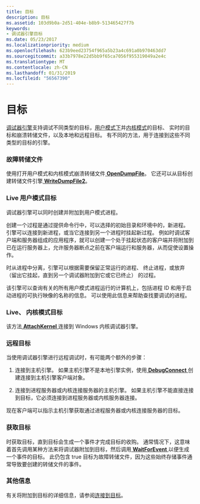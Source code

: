 ```yaml
---
title: 目标
description: 目标
ms.assetid: 103d9b0a-2d51-404e-b8b9-513465427f7b
keywords:
- 调试器引擎目标
ms.date: 05/23/2017
ms.localizationpriority: medium
ms.openlocfilehash: 623b9eed23754f965a5b23a4c691a0b970463dd7
ms.sourcegitcommit: a33b7978e22d5bb9f65ca7056f955319049a2e4c
ms.translationtype: MT
ms.contentlocale: zh-CN
ms.lasthandoff: 01/31/2019
ms.locfileid: "56567390"
---
```

# <a name="targets"></a>目标


[调试器引擎](introduction.md#debugger-engine)支持调试不同类型的目标，[用户模式下](#live--user-mode-targets)并[内核模式](#live--kernel-mode-targets)的目标、 实时的目标和崩溃转储文件，以及本地和远程目标。 有不同的方法，用于连接到这些不同类型的目标的引擎。

### <a name="span-idcrashdumpfilesspanspan-idcrashdumpfilesspancrash-dump-files"></a><span id="crash_dump_files"></span><span id="CRASH_DUMP_FILES"></span>故障转储文件

使用打开用户模式和内核模式崩溃转储文件[ **OpenDumpFile**](https://msdn.microsoft.com/library/windows/hardware/ff552322)。 它还可以从目标创建转储文件引擎[ **WriteDumpFile2**](https://msdn.microsoft.com/library/windows/hardware/ff561382)。

### <a name="span-idlive--user-mode-targetsspanspan-idlive--user-mode-targetsspanlive-user-mode-targets"></a><span id="live--user-mode-targets"></span><span id="LIVE--USER-MODE-TARGETS"></span>Live 用户模式目标

调试器引擎可以同时创建并附加到用户模式进程。

创建一个过程是通过提供命令行中，可以选择的初始目录和环境中的，新进程。 引擎可以连接到新进程，或当它连接到另一个进程时挂起新过程。 例如时调试客户端和服务器组成的应用程序，就可以创建一个处于挂起状态的客户端并将附加到已在运行服务器上，允许服务器断点之前在客户端运行和服务器，从而促使设置操作。

时从进程中分离，引擎可以根据需要保留正常运行的进程、 终止进程，或放弃 （留出它挂起，直到另一个调试器附加到它或它已终止） 的过程。

该引擎可以查询有关的所有用户模式进程运行的计算机上，包括进程 ID 和用于启动进程的可执行映像的名称的信息。 可以使用此信息来帮助查找要调试的进程。

### <a name="span-idlive--kernel-mode-targetsspanspan-idlive--kernel-mode-targetsspanlive-kernel-mode-targets"></a><span id="live--kernel-mode-targets"></span><span id="LIVE--KERNEL-MODE-TARGETS"></span>Live、 内核模式目标

该方法[ **AttachKernel** ](https://msdn.microsoft.com/library/windows/hardware/ff538145)连接到 Windows 内核调试器引擎。

### <a name="span-idremote-targetsspanspan-idremote-targetsspanremote-targets"></a><span id="remote-targets"></span><span id="REMOTE-TARGETS"></span>远程目标

当使用调试器引擎进行远程调试时，有可能两个额外的步骤：

1.  连接到主机引擎。 如果主机引擎不是本地引擎实例，使用[ **DebugConnect** ](https://msdn.microsoft.com/library/windows/hardware/ff540465)创建连接到主机引擎客户端对象。

2.  连接到进程服务器或内核连接服务器的主机引擎。 如果主机引擎不能直接连接到目标，它必须连接到进程服务器或内核服务器连接。

现在客户端可以指示主机引擎获取通过进程服务器或内核连接服务器的目标。

### <a name="span-idacquiringtargetsspanspan-idacquiringtargetsspanacquiring-targets"></a><span id="acquiring_targets"></span><span id="ACQUIRING_TARGETS"></span>获取目标

时获取目标，直到目标会生成一个事件才完成目标的收购。 通常情况下，这意味着首先调用某种方法来将调试器附加到目标，然后调用[ **WaitForEvent** ](https://msdn.microsoft.com/library/windows/hardware/ff561229)以便生成一个事件的目标。 此仍包含 true 目标为故障转储文件，因为这些始终存储事件通常导致要创建的转储文件的事件。

### <a name="span-idadditionalinformationspanspan-idadditionalinformationspanadditional-information"></a><span id="additional_information"></span><span id="ADDITIONAL_INFORMATION"></span>其他信息

有关将附加到目标的详细信息，请参阅[连接到目标](connecting-to-targets.md)。

 

 





